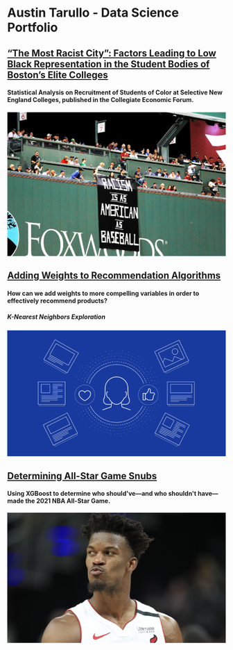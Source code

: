 # Austin Tarullo - Data Science Portfolio

## [“The Most Racist City”: Factors Leading to Low Black Representation in the Student Bodies of Boston’s Elite Colleges](http://ceconforum.org/2019/06/07/the-most-racist-city-factors-leading-to-low-black-representation-in-the-student-bodies-of-bostons-elite-colleges/)
#### Statistical Analysis on Recruitment of Students of Color at Selective New England Colleges, published in the Collegiate Economic Forum.

![](/images/fenway.png)



## [Adding Weights to Recommendation Algorithms](https://github.com/atarullo/Austin_Tarullo_Portfolio/tree/main/KNN)
#### How can we add weights to more compelling variables in order to effectively recommend products?
##### K-Nearest Neighbors Exploration

![](/images/rec_image.png)



## [Determining All-Star Game Snubs](https://github.com/atarullo/Austin_Tarullo_Portfolio/tree/main/NBA)
#### Using XGBoost to determine who should've—and who shouldn't have—made the 2021 NBA All-Star Game.

![](/images/jb.jpg)

